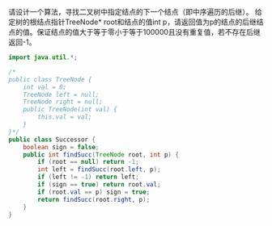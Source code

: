 请设计一个算法，寻找二叉树中指定结点的下一个结点（即中序遍历的后继）。
给定树的根结点指针TreeNode* root和结点的值int p，请返回值为p的结点的后继结点的值。保证结点的值大于等于零小于等于100000且没有重复值，若不存在后继返回-1。

```java
import java.util.*;

/*
public class TreeNode {
    int val = 0;
    TreeNode left = null;
    TreeNode right = null;
    public TreeNode(int val) {
        this.val = val;
    }
}*/
public class Successor {
    boolean sign = false;
    public int findSucc(TreeNode root, int p) {
        if (root == null) return -1;
        int left = findSucc(root.left, p);
        if (left != -1) return left;
        if (sign == true) return root.val;
        if (root.val == p) sign = true;
        return findSucc(root.right, p);
    }
}
```
